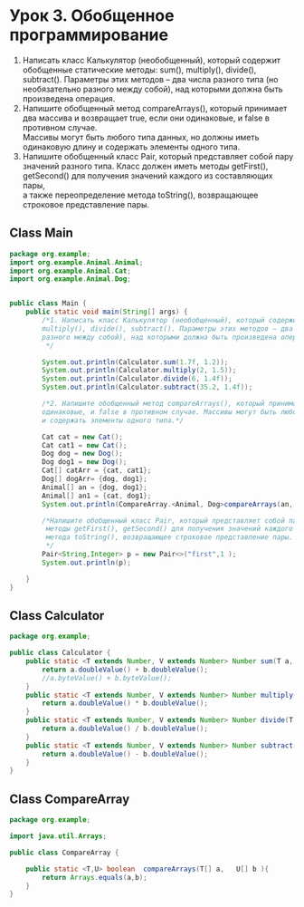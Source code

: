 # Урок 3. Обобщенное программирование
1. Написать класс Калькулятор (необобщенный), который содержит обобщенные статические методы: sum(), multiply(), divide(), subtract().
   Параметры этих методов – два числа разного типа (но необязательно разного между собой), над которыми должна быть произведена операция.  
3. Напишите обобщенный метод compareArrays(), который принимает два массива и возвращает true, если они одинаковые, и false в противном случае.  
   Массивы могут быть любого типа данных, но должны иметь одинаковую длину и содержать элементы одного типа.  
5. Напишите обобщенный класс Pair, который представляет собой пару значений разного типа. Класс должен иметь методы getFirst(), getSecond() для получения значений каждого из составляющих пары,  
   а также переопределение метода toString(), возвращающее строковое представление пары.

## Class Main
```java
package org.example;
import org.example.Animal.Animal;
import org.example.Animal.Cat;
import org.example.Animal.Dog;


public class Main {
    public static void main(String[] args) {
        /*1. Написать класс Калькулятор (необобщенный), который содержит обобщенные статические методы: sum(),
        multiply(), divide(), subtract(). Параметры этих методов – два числа разного типа (но необязательно
        разного между собой), над которыми должна быть произведена операция.
         */

        System.out.println(Calculator.sum(1.7f, 1.2));
        System.out.println(Calculator.multiply(2, 1.5));
        System.out.println(Calculator.divide(6, 1.4f));
        System.out.println(Calculator.subtract(35.2, 1.4f));

        /*2. Напишите обобщенный метод compareArrays(), который принимает два массива и возвращает true, если они
        одинаковые, и false в противном случае. Массивы могут быть любого типа данных, но должны иметь одинаковую длину
        и содержать элементы одного типа.*/

        Cat cat = new Cat();
        Cat cat1 = new Cat();
        Dog dog = new Dog();
        Dog dog1 = new Dog();
        Cat[] catArr = {cat, cat1};
        Dog[] dogArr= {dog, dog1};
        Animal[] an = {dog, dog1};
        Animal[] an1 = {cat, dog1};
        System.out.println(СompareArray.<Animal, Dog>compareArrays(an, dogArr));

        /*Напишите обобщенный класс Pair, который представляет собой пару значений разного типа. Класс должен иметь
         методы getFirst(), getSecond() для получения значений каждого из составляющих пары, а также переопределение
         метода toString(), возвращающее строковое представление пары.
         */
        Pair<String,Integer> p = new Pair<>("first",1 );
        System.out.println(p);

    }
}
```
## Class Calculator
```java
package org.example;

public class Calculator {
    public static <T extends Number, V extends Number> Number sum(T a, V b) {
        return a.doubleValue() + b.doubleValue();
        //a.byteValue() + b.byteValue();
    }
    public static <T extends Number, V extends Number> Number multiply(T a, V b) {
        return a.doubleValue() * b.doubleValue();
    }
    public static <T extends Number, V extends Number> Number divide(T a, V b) {
        return a.doubleValue() / b.doubleValue();
    }
    public static <T extends Number, V extends Number> Number subtract(T a, V b) {
        return a.doubleValue() - b.doubleValue();
    }
}
```

## Class СompareArray
```java
package org.example;

import java.util.Arrays;

public class СompareArray {

    public static <T,U> boolean  compareArrays(T[] a,   U[] b ){
        return Arrays.equals(a,b);
    }
}
```
